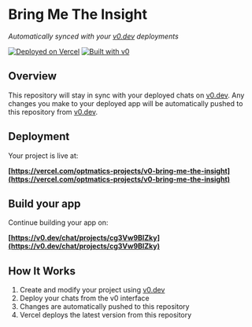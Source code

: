 # Bring Me The Insight

*Automatically synced with your [v0.dev](https://v0.dev) deployments*

[![Deployed on Vercel](https://img.shields.io/badge/Deployed%20on-Vercel-black?style=for-the-badge&logo=vercel)](https://vercel.com/optmatics-projects/v0-bring-me-the-insight)
[![Built with v0](https://img.shields.io/badge/Built%20with-v0.dev-black?style=for-the-badge)](https://v0.dev/chat/projects/cg3Vw9BIZky)

## Overview

This repository will stay in sync with your deployed chats on [v0.dev](https://v0.dev).
Any changes you make to your deployed app will be automatically pushed to this repository from [v0.dev](https://v0.dev).

## Deployment

Your project is live at:

**[https://vercel.com/optmatics-projects/v0-bring-me-the-insight](https://vercel.com/optmatics-projects/v0-bring-me-the-insight)**

## Build your app

Continue building your app on:

**[https://v0.dev/chat/projects/cg3Vw9BIZky](https://v0.dev/chat/projects/cg3Vw9BIZky)**

## How It Works

1. Create and modify your project using [v0.dev](https://v0.dev)
2. Deploy your chats from the v0 interface
3. Changes are automatically pushed to this repository
4. Vercel deploys the latest version from this repository
